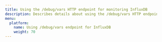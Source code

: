 ```yaml
---
title: Using the /debug/vars HTTP endpoint for monitoring InfluxDB
description: Describes details about using the /debug/vars HTTP endpoint for monitoring InfluxDB instances.
menu:
  platform:
    name: Using /debug/vars endpoint for InfluxDB
    weight: 70
---
```

